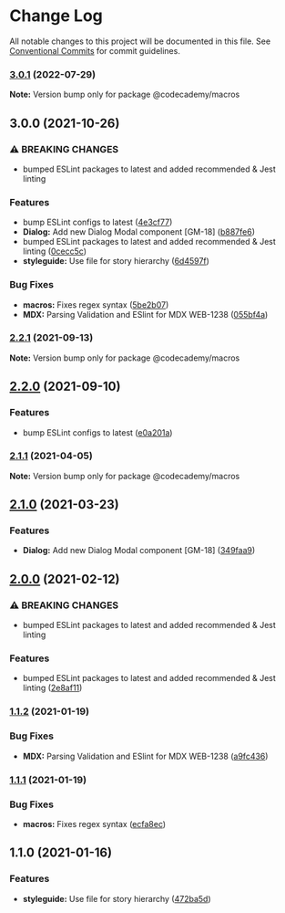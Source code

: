 # Change Log

All notable changes to this project will be documented in this file.
See [Conventional Commits](https://conventionalcommits.org) for commit guidelines.

### [3.0.1](https://github.com/Codecademy/gamut/compare/@codecademy/macros@3.0.0...@codecademy/macros@3.0.1) (2022-07-29)

**Note:** Version bump only for package @codecademy/macros





## 3.0.0 (2021-10-26)


### ⚠ BREAKING CHANGES

* bumped ESLint packages to latest and added recommended & Jest linting

### Features

* bump ESLint configs to latest ([4e3cf77](https://github.com/Codecademy/gamut/commit/4e3cf77928bdd69bce3eeca8a7f07439627b4f08))
* **Dialog:** Add new Dialog Modal component [GM-18] ([b887fe6](https://github.com/Codecademy/gamut/commit/b887fe6499748c2953a20d1fcece8546c134f5ea))
* bumped ESLint packages to latest and added recommended & Jest linting ([0cecc5c](https://github.com/Codecademy/gamut/commit/0cecc5ca58883616a78c5429c1f6ec41fa03c4ba))
* **styleguide:** Use file for story hierarchy  ([6d4597f](https://github.com/Codecademy/gamut/commit/6d4597f05bcbbd6dadaddd0cc057ad7074249e10))


### Bug Fixes

* **macros:** Fixes regex syntax ([5be2b07](https://github.com/Codecademy/gamut/commit/5be2b07dee608804d06c6313865371971d59c1fd))
* **MDX:** Parsing Validation and ESlint for MDX WEB-1238 ([055bf4a](https://github.com/Codecademy/gamut/commit/055bf4adaeaf23115837332aaafe3e76581b561d))



### [2.2.1](https://github.com/Codecademy/gamut/compare/@codecademy/macros@2.2.0...@codecademy/macros@2.2.1) (2021-09-13)

**Note:** Version bump only for package @codecademy/macros





## [2.2.0](https://github.com/Codecademy/gamut/compare/@codecademy/macros@2.1.1...@codecademy/macros@2.2.0) (2021-09-10)


### Features

* bump ESLint configs to latest ([e0a201a](https://github.com/Codecademy/gamut/commit/e0a201abcc5f49718538d3d91af21cb37db4470e))



### [2.1.1](https://github.com/Codecademy/gamut/compare/@codecademy/macros@2.1.0...@codecademy/macros@2.1.1) (2021-04-05)

**Note:** Version bump only for package @codecademy/macros





## [2.1.0](https://github.com/Codecademy/gamut/compare/@codecademy/macros@2.0.0...@codecademy/macros@2.1.0) (2021-03-23)


### Features

* **Dialog:** Add new Dialog Modal component [GM-18] ([349faa9](https://github.com/Codecademy/gamut/commit/349faa911f61fbf08aa14234d8dfc7ae50135fd7))



## [2.0.0](https://github.com/Codecademy/gamut/compare/@codecademy/macros@1.1.2...@codecademy/macros@2.0.0) (2021-02-12)


### ⚠ BREAKING CHANGES

* bumped ESLint packages to latest and added recommended & Jest linting

### Features

* bumped ESLint packages to latest and added recommended & Jest linting ([2e8af11](https://github.com/Codecademy/gamut/commit/2e8af111b372f35f1cfca28cbc22744f7489615d))



### [1.1.2](https://github.com/Codecademy/gamut/compare/@codecademy/macros@1.1.1...@codecademy/macros@1.1.2) (2021-01-19)


### Bug Fixes

* **MDX:** Parsing Validation and ESlint for MDX WEB-1238 ([a9fc436](https://github.com/Codecademy/gamut/commit/a9fc436b415d319bff2858cf75fff6afbb489f6f))



### [1.1.1](https://github.com/Codecademy/gamut/compare/@codecademy/macros@1.1.0...@codecademy/macros@1.1.1) (2021-01-19)


### Bug Fixes

* **macros:** Fixes regex syntax ([ecfa8ec](https://github.com/Codecademy/gamut/commit/ecfa8ec1471629ccaf885bbdb201748a0924fe12))



## 1.1.0 (2021-01-16)


### Features

* **styleguide:** Use file for story hierarchy  ([472ba5d](https://github.com/Codecademy/gamut/commit/472ba5dc6e7ea22b0d32e8434f19f377edf0524d))
